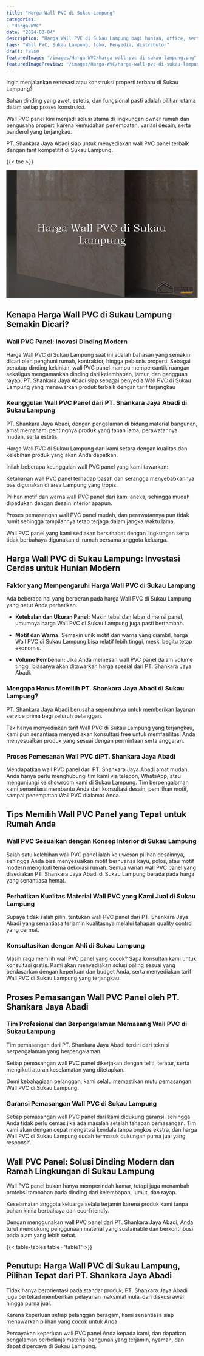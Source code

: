 ```yaml
---
title: "Harga Wall PVC di Sukau Lampung"
categories:
- "Harga-WVC"
date: "2024-03-04"
description: "Harga Wall PVC di Sukau Lampung bagi hunian, office, serta toko. Produk terbaik, variasi motif, variasi warna elegan, dengan servis pemasangan dikerjakan oleh tim profesional serta garansi resmi!|Layanan penjualan Wall PVC di Sukau Lampung untuk keperluan rumah, office, maupun ritel, dengan panel unggulan dan penempatan oleh teknisi profesional dan jaminan resmi.|Solusi Wall PVC di Sukau Lampung yang terbukti bagi tempat tinggal, office, dan ritel, dengan panel berkualitas dan instalasi oleh tim ahli dan kepastian resmi.|Penjualan Wall PVC di Sukau Lampung untuk hunian, perkantoran, dan ritel, beserta panel terbaik dan instalasi ditangani oleh tenaga ahli profesional, dilengkapi dengan kepastian resmi.}"
tags: "Wall PVC, Sukau Lampung, toko, Penyedia, distributor"
draft: false
featuredImage: "/images/Harga-WVC/harga-wall-pvc-di-sukau-lampung.png"
featuredImagePreview: "/images/Harga-WVC/harga-wall-pvc-di-sukau-lampung.png"
---
```


Ingin menjalankan renovasi atau konstruksi properti terbaru di Sukau Lampung?

Bahan dinding yang awet, estetis, dan fungsional pasti adalah pilihan utama dalam setiap proses konstruksi.

Wall PVC panel kini menjadi solusi utama di lingkungan owner rumah dan pengusaha properti karena kemudahan penempatan, variasi desain, serta banderol yang terjangkau.

PT. Shankara Jaya Abadi siap untuk menyediakan wall PVC panel terbaik dengan tarif kompetitif di Sukau Lampung.

{{< toc >}}

![Harga Wall PVC di Sukau Lampung](/images/Harga-WVC/Harga-Wall-PVC-di-Sukau-Lampung.png)


## Kenapa Harga Wall PVC di Sukau Lampung Semakin Dicari?

### Wall PVC Panel: Inovasi Dinding Modern

Harga Wall PVC di Sukau Lampung saat ini adalah bahasan yang semakin dicari oleh penghuni rumah, kontraktor, hingga pebisnis properti. Sebagai penutup dinding kekinian, wall PVC panel mampu mempercantik ruangan sekaligus mengamankan dinding dari kelembapan, jamur, dan gangguan rayap. PT. Shankara Jaya Abadi siap sebagai penyedia Wall PVC di Sukau Lampung yang menawarkan produk terbaik dengan tarif terjangkau

### Keunggulan Wall PVC Panel dari PT. Shankara Jaya Abadi di Sukau Lampung

PT. Shankara Jaya Abadi, dengan pengalaman di bidang material bangunan, amat memahami pentingnya produk yang tahan lama, perawatannya mudah, serta estetis.

Harga Wall PVC di Sukau Lampung dari kami setara dengan kualitas dan kelebihan produk yang akan Anda dapatkan.

Inilah beberapa keunggulan wall PVC panel yang kami tawarkan:

Ketahanan wall PVC panel terhadap basah dan serangga menyebabkannya pas digunakan di area Lampung yang tropis.

Pilihan motif dan warna wall PVC panel dari kami aneka, sehingga mudah dipadukan dengan desain interior apapun.

Proses pemasangan wall PVC panel mudah, dan perawatannya pun tidak rumit sehingga tampilannya tetap terjaga dalam jangka waktu lama.

Wall PVC panel yang kami sediakan bersahabat dengan lingkungan serta tidak berbahaya digunakan di rumah bersama anggota keluarga.

## Harga Wall PVC di Sukau Lampung: Investasi Cerdas untuk Hunian Modern

### Faktor yang Mempengaruhi Harga Wall PVC di Sukau Lampung

Ada beberapa hal yang berperan pada harga Wall PVC di Sukau Lampung yang patut Anda perhatikan.

- **Ketebalan dan Ukuran Panel:** Makin tebal dan lebar dimensi panel, umumnya harga Wall PVC di Sukau Lampung juga pasti bertambah.

- **Motif dan Warna:** Semakin unik motif dan warna yang diambil, harga Wall PVC di Sukau Lampung bisa relatif lebih tinggi, meski begitu tetap ekonomis.

- **Volume Pembelian:** Jika Anda memesan wall PVC panel dalam volume tinggi, biasanya akan ditawarkan harga spesial dari PT. Shankara Jaya Abadi.

### Mengapa Harus Memilih PT. Shankara Jaya Abadi di Sukau Lampung?

PT. Shankara Jaya Abadi berusaha sepenuhnya untuk memberikan layanan service prima bagi seluruh pelanggan.

Tak hanya menyediakan tarif Wall PVC di Sukau Lampung yang terjangkau, kami pun senantiasa menyediakan konsultasi free untuk memfasilitasi Anda menyesuaikan produk yang sesuai dengan permintaan serta anggaran.

### Proses Pemesanan Wall PVC diPT. Shankara Jaya Abadi

Mendapatkan wall PVC panel dari PT. Shankara Jaya Abadi amat mudah. Anda hanya perlu menghubungi tim kami via telepon, WhatsApp, atau mengunjungi ke showroom kami di Sukau Lampung. Tim berpengalaman kami senantiasa membantu Anda dari konsultasi desain, pemilihan motif, sampai penempatan Wall PVC dialamat Anda.

## Tips Memilih Wall PVC Panel yang Tepat untuk Rumah Anda

### Wall PVC Sesuaikan dengan Konsep Interior di Sukau Lampung

Salah satu kelebihan wall PVC panel ialah keluwesan pilihan desainnya, sehingga Anda bisa menyesuaikan motif bernuansa kayu, polos, atau motif modern mengikuti tema dekorasi rumah. Semua varian wall PVC panel yang disediakan PT. Shankara Jaya Abadi di Sukau Lampung berada pada harga yang senantiasa hemat.

### Perhatikan Kualitas Material Wall PVC yang Kami Jual di Sukau Lampung

Supaya tidak salah pilih, tentukan wall PVC panel dari PT. Shankara Jaya Abadi yang senantiasa terjamin kualitasnya melalui tahapan quality control yang cermat.

### Konsultasikan dengan Ahli di Sukau Lampung

Masih ragu memilih wall PVC panel yang cocok? Sapa konsultan kami untuk konsultasi gratis. Kami akan menyediakan solusi paling sesuai yang berdasarkan dengan keperluan dan budget Anda, serta menyediakan tarif Wall PVC di Sukau Lampung yang terjangkau.

## Proses Pemasangan Wall PVC Panel oleh PT. Shankara Jaya Abadi

### Tim Profesional dan Berpengalaman Memasang Wall PVC di Sukau Lampung

Tim pemasangan dari PT. Shankara Jaya Abadi terdiri dari teknisi berpengalaman yang berpengalaman.

Setiap pemasangan wall PVC panel dikerjakan dengan teliti, teratur, serta mengikuti aturan keselamatan yang ditetapkan.

Demi kebahagiaan pelanggan, kami selalu memastikan mutu pemasangan Wall PVC di Sukau Lampung.

### Garansi Pemasangan Wall PVC di Sukau Lampung

Setiap pemasangan wall PVC panel dari kami didukung garansi, sehingga Anda tidak perlu cemas jika ada masalah setelah tahapan pemasangan. Tim kami akan dengan cepat mengatasi kendala tanpa ongkos ekstra, dan harga Wall PVC di Sukau Lampung sudah termasuk dukungan purna jual yang responsif.

## Wall PVC Panel: Solusi Dinding Modern dan Ramah Lingkungan di Sukau Lampung

Wall PVC panel bukan hanya memperindah kamar, tetapi juga menambah proteksi tambahan pada dinding dari kelembapan, lumut, dan rayap.

Keselamatan anggota keluarga selalu terjamin karena produk kami tanpa bahan kimia berbahaya dan eco-friendly.

Dengan menggunakan wall PVC panel dari PT. Shankara Jaya Abadi, Anda turut mendukung penggunaan material yang sustainable dan berkontribusi pada alam yang lebih sehat.

{{< table-tables table="table1" >}}

## Penutup: Harga Wall PVC di Sukau Lampung, Pilihan Tepat dari PT. Shankara Jaya Abadi

Tidak hanya berorientasi pada standar produk, PT. Shankara Jaya Abadi juga bertekad memberikan pelayanan maksimal mulai dari diskusi awal hingga purna jual.

Karena keperluan setiap pelanggan beragam, kami senantiasa siap menawarkan pilihan yang cocok untuk Anda.

Percayakan keperluan wall PVC panel Anda kepada kami, dan dapatkan pengalaman berbelanja material bangunan yang terjamin, nyaman, dan dapat dipercaya di Sukau Lampung.
